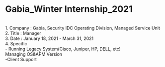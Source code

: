 # Gabia_Winter Internship_2021
<br>
1. Company : Gabia, Security IDC Operating Division, Managed Service Unit
<br>
2. Title : Manager
<br>
3. Date : January 18, 2021 - March 31, 2021
<br>
4. Specific
<br>
- Running Legacy System(Cisco, Juniper, HP, DELL, etc) 
<br>Managing OS&APM Version
<br>-Client Support 


